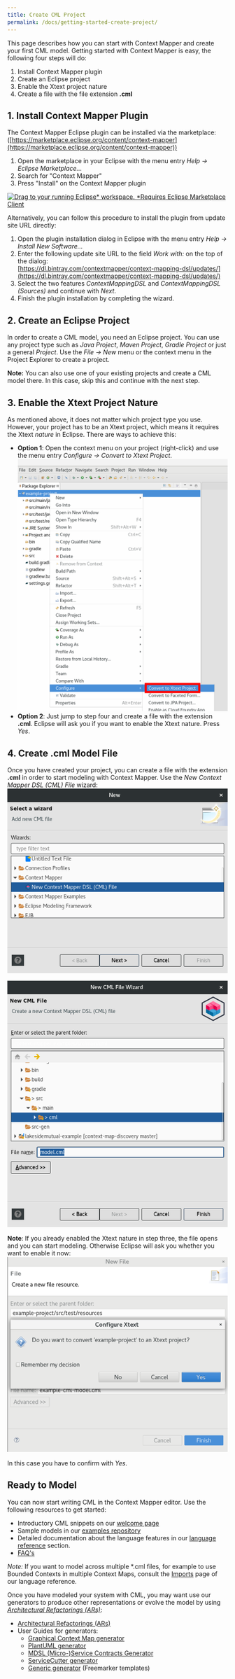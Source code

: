 ```yaml
---
title: Create CML Project
permalink: /docs/getting-started-create-project/
---
```


This page describes how you can start with Context Mapper and create your first CML model. Getting started with Context Mapper is easy, the following four steps will do:

 1. Install Context Mapper plugin
 2. Create an Eclipse project
 3. Enable the Xtext project nature
 4. Create a file with the file extension **.cml**
 
## 1. Install Context Mapper Plugin
The Context Mapper Eclipse plugin can be installed via the marketplace:
<br>([https://marketplace.eclipse.org/content/context-mapper](https://marketplace.eclipse.org/content/context-mapper))

 1. Open the marketplace in your Eclipse with the menu entry _Help -> Eclipse Marketplace..._
 2. Search for "Context Mapper"
 3. Press "Install" on the Context Mapper plugin

<a href="http://marketplace.eclipse.org/marketplace-client-intro?mpc_install=5009351" class="drag" title="Drag to your running Eclipse* workspace. *Requires Eclipse Marketplace Client"><img typeof="foaf:Image" class="img-responsive" src="https://marketplace.eclipse.org/sites/all/themes/solstice/public/images/marketplace/btn-install.png" alt="Drag to your running Eclipse* workspace. *Requires Eclipse Marketplace Client" /></a>

Alternatively, you can follow this procedure to install the plugin from update site URL directly:

 1. Open the plugin installation dialog in Eclipse with the menu entry _Help -> Install New Software..._
 2. Enter the following update site URL to the field _Work with:_ on the top of the dialog:
    <br/>[https://dl.bintray.com/contextmapper/context-mapping-dsl/updates/](https://dl.bintray.com/contextmapper/context-mapping-dsl/updates/)
 3. Select the two features _ContextMappingDSL_ and _ContextMappingDSL (Sources)_ and continue with _Next_.
 4. Finish the plugin installation by completing the wizard.
 
## 2. Create an Eclipse Project
In order to create a CML model, you need an Eclipse project. You can use any project type such as _Java Project_, _Maven Project_, 
_Gradle Project_ or just a general _Project_. Use the _File -> New_ menu or the context menu in the Project Explorer to create a project. 

**Note:** You can also use one of your existing projects and create a CML model there. In this case, skip this and continue with the next step.

## 3. Enable the Xtext Project Nature
As mentioned above, it does not matter which project type you use. However, your project has to be an Xtext project, which means it requires the Xtext *nature* in Eclipse. There are ways to achieve this:

 * **Option 1**: Open the context menu on your project (right-click) and use the menu entry _Configure -> Convert to Xtext Project_.
    <a href="/img/convert-to-xtext-project.png">![Enable Xtext nature on Eclipse project](/img/convert-to-xtext-project.png)</a>
 * **Option 2**: Just jump to step four and create a file with the extension **.cml**. Eclipse will ask you if you want to enable the Xtext nature. Press _Yes_.
 
## 4. Create .cml Model File
Once you have created your project, you can create a file with the extension **.cml** in order to start modeling with Context Mapper. Use the _New Context Mapper DSL (CML) File_ wizard:
<a href="/img/screenshot-new-cml-file-1.png">![Create CML file wizard (1)](/img/screenshot-new-cml-file-1.png)</a>

<a href="/img/screenshot-new-cml-file-2.png">![Create CML file wizard (2)](/img/screenshot-new-cml-file-2.png)</a>

**Note**: If you already enabled the Xtext nature in step three, the file opens and you can start modeling. Otherwise Eclipse will ask you whether you want to enable it now:
<a href="/img/create-cml-file-enable-nature.png">![Enable Xtext nature at CML file creation](/img/create-cml-file-enable-nature.png)</a>

In this case you have to confirm with _Yes_. 

## Ready to Model
You can now start writing CML in the Context Mapper editor. Use the following resources to get started:

 * Introductory CML snippets on our [welcome page](/docs/home/)
 * Sample models in our [examples repository](https://github.com/ContextMapper/context-mapper-examples)
 * Detailed documentation about the language features in our [language reference](/docs/language-reference/) section.
 * [FAQ's](/docs/faq/)
 
*Note:* If you want to model across multiple *.cml files, for example to use Bounded Contexts in multiple Context Maps, consult the [Imports](/docs/imports/) page of our language reference.
 
Once you have modeled your system with CML, you may want use our generators to produce other representations or evolve the model by using [*Architectural Refactorings (ARs)*](https://www.infoq.com/articles/architectural-refactoring/):

 * [Architectural Refactorings (ARs)](/docs/architectural-refactorings/)
 * User Guides for generators:
    * [Graphical Context Map generator](/docs/context-map-generator/)
    * [PlantUML generator](/docs/plant-uml/)
    * [MDSL (Micro-)Service Contracts Generator](/docs/mdsl/)
    * [ServiceCutter generator](/docs/service-cutter/)
    * [Generic generator](/docs/generic-freemarker-generator/) (Freemarker templates)
